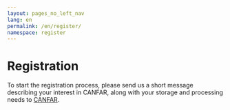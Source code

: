 ```yaml
---
layout: pages_no_left_nav
lang: en
permalink: /en/register/
namespace: register
---
```



# Registration

To start the registration process, please send us a short message describing your interest in CANFAR, along with your
storage and processing needs to [CANFAR](mailto:cadc@nrc.gc.ca).
